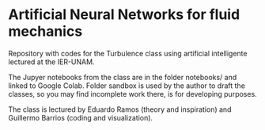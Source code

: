 # Artificial Neural Networks for fluid mechanics
Repository with codes for the Turbulence class using artificial intelligente
lectured at the IER-UNAM.

The Jupyer notebooks from the class are in the folder notebooks/
and linked to Google Colab. Folder sandbox is used by the author
to draft the classes, so you may find incomplete work there, is for
developing purposes.

The class is lectured by Eduardo Ramos (theory and inspiration)
and Guillermo Barrios (coding and visualization).

